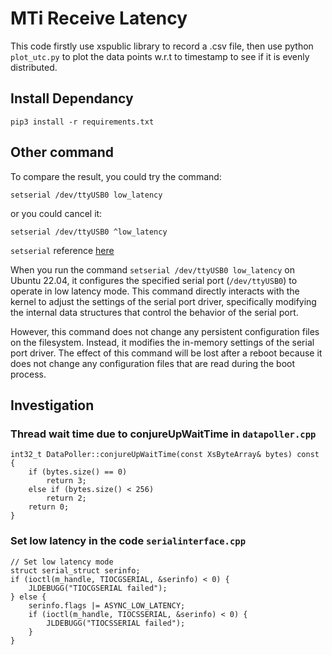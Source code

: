 # MTi Receive Latency

This code firstly use xspublic library to record a .csv file, then use python `plot_utc.py` to plot the data points w.r.t to timestamp to see if it is evenly distributed.


## Install Dependancy
```
pip3 install -r requirements.txt
```

## Other command

To compare the result, you could try the command:
```
setserial /dev/ttyUSB0 low_latency
```
or you could cancel it:
```
setserial /dev/ttyUSB0 ^low_latency
```
`setserial` reference [here](https://linux.die.net/man/8/setserial)

When you run the command `setserial /dev/ttyUSB0 low_latency` on Ubuntu 22.04, it configures the specified serial port (`/dev/ttyUSB0`) to operate in low latency mode. This command directly interacts with the kernel to adjust the settings of the serial port driver, specifically modifying the internal data structures that control the behavior of the serial port.

However, this command does not change any persistent configuration files on the filesystem. Instead, it modifies the in-memory settings of the serial port driver. The effect of this command will be lost after a reboot because it does not change any configuration files that are read during the boot process.


## Investigation

### Thread wait time due to conjureUpWaitTime in `datapoller.cpp`

```
int32_t DataPoller::conjureUpWaitTime(const XsByteArray& bytes) const
{
	if (bytes.size() == 0)
		return 3;
	else if (bytes.size() < 256)
		return 2;
	return 0;
}
```

### Set low latency in the code `serialinterface.cpp`

```
// Set low latency mode
struct serial_struct serinfo;
if (ioctl(m_handle, TIOCGSERIAL, &serinfo) < 0) {
    JLDEBUGG("TIOCGSERIAL failed");
} else {
    serinfo.flags |= ASYNC_LOW_LATENCY;
    if (ioctl(m_handle, TIOCSSERIAL, &serinfo) < 0) {
        JLDEBUGG("TIOCSSERIAL failed");
    }
}
```

